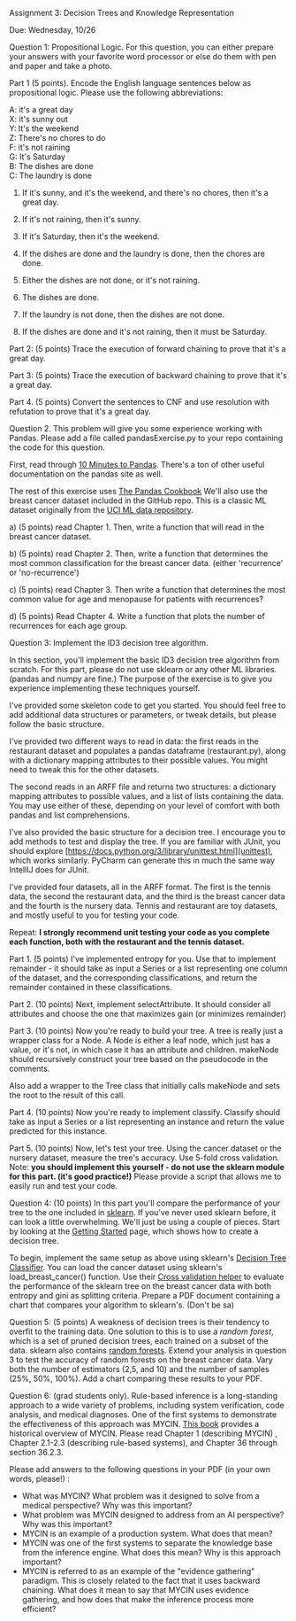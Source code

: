Assignment 3: Decision Trees and Knowledge Representation

Due: Wednesday, 10/26 


Question 1: Propositional Logic. For this question, you can either prepare your answers
with your favorite word processor or else do them with pen and paper and take a photo.

Part 1 (5 points). Encode the English language sentences below as propositional logic. 
Please use the following abbreviations:

A: it's a great day <br>
X: it's sunny out<br>
Y: It's the weekend<br>
Z: There's no chores to do<br>
F: it's not raining<br>
G: It's Saturday<br>
B: The dishes are done<br>
C: The laundry is done<br>

1. If it's sunny, and it's the weekend, and there's no chores, then it's a great day.

2. If it's not raining, then it's sunny.

3. If it's Saturday, then it's the weekend.

4. If the dishes are done and the laundry is done, then the chores are done.

5. Either the dishes are not done, or it's not raining.

6. The dishes are done.

7. If the laundry is not done, then the dishes are not done.

8. If the dishes are done and it's not raining, then it must be Saturday.

Part 2: (5 points) Trace the execution of forward chaining to prove that it's a great day. 

Part 3: (5 points) Trace the execution of backward chaining to prove that it's a great day.

Part 4. (5 points) Convert the sentences to CNF and use resolution with refutation to prove that it's a great day.


Question 2. This problem will give you some experience working with Pandas. Please add a file called pandasExercise.py to your repo containing the code for this question.

First, read through [10 Minutes to Pandas](https://pandas.pydata.org/docs/user_guide/10min.html#min). There's a ton of other useful documentation on the pandas site as well.

The rest of this exercise uses [The Pandas Cookbook](https://github.com/jvns/pandas-cookbook)
We'll also use the breast cancer dataset included in the GitHub repo. This is a classic ML dataset originally from the [UCI ML data repository](https://archive.ics.uci.edu/ml/index.php).

a) (5 points) read Chapter 1.  Then, write a function that will read in the breast cancer dataset.

b) (5 points) read Chapter 2. Then, write a function that determines the most common classification for the breast cancer data. (either 'recurrence' or 'no-recurrence')

c) (5 points) read Chapter 3. Then write a function that determines the most common value for age and menopause for patients with recurrences?

d) (5 points) Read Chapter 4. Write a function that plots the number of recurrences for each age group.


Question 3: Implement the ID3 decision tree algorithm.

In this section, you'll implement the basic ID3 decision tree algorithm from scratch. For this part, please do not use sklearn or any other ML libraries. (pandas and numpy are fine.)
The purpose of the exercise is to give you experience implementing these techniques yourself.

I've provided some skeleton code to get you started. You should feel free to add additional data structures or
parameters, or tweak details, but please follow the basic structure.

 I've provided two different ways to read in data: the first reads in the restaurant dataset and populates a pandas dataframe (restaurant.py), along with a dictionary mapping attributes to their possible values. You might need to tweak this for the other datasets. 
 
The second reads in an ARFF file and returns two structures: a dictionary mapping attributes to possible values, and a list of lists containing the data.
You may use either of these, depending on your level of comfort with both pandas and list comprehensions.

I've also provided the basic structure for a decision tree. I encourage you to add methods to test and display the tree. If you are familiar with JUnit, you should 
explore [https://docs.python.org/3/library/unittest.html](unittest), which works similarly. PyCharm can generate this
in much the same way IntellIJ does for JUnit. 

I've provided four datasets, all in the ARFF format. The first is the tennis data, the second the restaurant data, and the third is the breast cancer data and the fourth is the nursery data.
Tennis and restaurant are toy datasets, and mostly useful to you for testing your code.

Repeat: **I strongly recommend unit testing your code as you complete each function, both with the restaurant and the tennis dataset.**


Part 1. (5 points) I've implemented entropy for you. Use that to implement remainder - it should take as input a Series or a list
representing one column of the dataset, and the corresponding classifications, and return the remainder contained in these classifications.

Part 2. (10 points) Next, implement selectAttribute. It should consider all attributes and choose the one that maximizes gain (or minimizes remainder)

Part 3. (10 points) Now you're ready to build your tree. A tree is really just a wrapper class for a Node.
A Node is either a leaf node, which just has a value, or it's not, in which case it has an attribute and children.
   makeNode should recursively construct your tree based on the pseudocode in the comments.
   
Also add a wrapper to the Tree class that initially calls makeNode and sets the root to the result of this call.

Part 4. (10 points) Now you're ready to implement classify. Classify should take as input a Series or a list representing an instance and return the value predicted for this instance.

Part 5. (10 points) Now, let's test your tree. Using the cancer dataset or the nursery dataset, measure the tree's accuracy. Use 5-fold cross validation. Note: **you should implement this yourself - do not use the sklearn module for this part. (it's good practice!)**
Please provide a script that allows me to easily run and test your code.

Question 4:
(10 points) In this part you'll compare the performance of your tree to the one included in [sklearn](https://scikit-learn.org/).
If you've never used sklearn before, it can look a little overwhelming. We'll just be using a couple of pieces. Start by looking at the [Getting Started](https://scikit-learn.org/stable/getting_started.html) page, which shows 
how to create a decision tree.

 To begin, implement the same setup as above using sklearn's [Decision Tree Classifier](https://scikit-learn.org/stable/modules/tree.html#classification). 
 You can load the cancer dataset using sklearn's load_breast_cancer() function.
Use their [Cross validation helper](https://scikit-learn.org/stable/modules/cross_validation.html#cross-validation-evaluating-estimator-performance) to evaluate the performance of the sklearn tree on the breast cancer data with both entropy and gini as splitting criteria. 
 Prepare a PDF document containing a chart that compares your algorithm to sklearn's. (Don't be sa)

Question 5: (5 points) 
A weakness of decision trees is their tendency to overfit to the training data. One solution to this is to use a *random forest*, which is a set of pruned decision trees, each trained on a subset of the data.
sklearn also contains [random forests](https://scikit-learn.org/stable/modules/ensemble.html#forests-of-randomized-trees). 
Extend your analysis in question 3 to test the accuracy of random forests on the breast cancer data. Vary both the number of estimators (2,5, and 10) and the number of samples (25%, 50%, 100%). Add a chart comparing these results to your PDF.


Question 6: (grad students only). Rule-based inference is a long-standing approach to a wide variety of problems, including system verification, 
code analysis, and medical diagnoses. One of the first systems to demonstrate the effectiveness of this approach was MYCIN. [This book](https://aitopics.org/misc/rule-based-expert-systems-mycin-experiments-stanford-heuristic-programming-project) 
provides a historical overview of MYCIN. Please read Chapter 1 (describing MYCIN) , Chapter 2.1-2.3 (describing rule-based systems), and Chapter 36 through section 36.2.3.
 
Please add answers to the following questions in your PDF (in your own words, please!) :
- What was MYCIN? What problem was it designed to solve from a medical perspective? Why was this important?
- What problem was MYCIN designed to address from an AI perspective? Why was this important?
- MYCIN is an example of a production system. What does that mean?
- MYCIN was one of the first systems to separate the knowledge base from the inference engine. What does this mean? Why is this approach important?
- MYCIN is referred to as an example of the "evidence gathering" paradigm. This is closely related to the fact that it uses backward chaining. What does it mean to say that MYCIN uses evidence gathering, and how does that make the inference process more efficient? 
